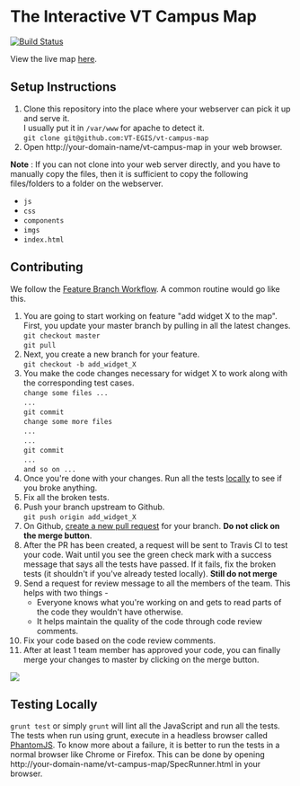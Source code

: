 The Interactive VT Campus Map
=============================

[![Build Status](https://travis-ci.org/VT-EGIS/vt-campus-map.svg?branch=master)](https://travis-ci.org/VT-EGIS/vt-campus-map)

View the live map [here](http://maps.vt.edu/interactive).

Setup Instructions
------------------
1. Clone this repository into the place where your webserver can pick it up and serve it.   
   I usually put it in `/var/www` for apache to detect it.    
   `git clone git@github.com:VT-EGIS/vt-campus-map` 
2. Open http://your-domain-name/vt-campus-map in your web browser.

**Note** : If you can not clone into your web server directly, and you have to
manually copy the files, then it is sufficient to copy the following files/folders
to a folder on the webserver.

* `js`
* `css`
* `components`
* `imgs`
* `index.html`

Contributing
------------
We follow the [Feature Branch Workflow](https://www.atlassian.com/git/workflows#!workflow-feature-branch).
A common routine would go like this.

1. You are going to start working on feature "add widget X to the map".
  First, you update your master branch by pulling in all the latest changes.    
  `git checkout master`    
  `git pull`
2. Next, you create a new branch for your feature.    
  `git checkout -b add_widget_X`
3. You make the code changes necessary for widget X to work along with the corresponding test cases.    
  `change some files ...`     
  `...`     
  `git commit`     
  `change some more files`     
  `...`     
  `...`     
  `git commit`     
  `...`     
  `and so on ...`     
4. Once you're done with your changes. Run all the tests [locally](#testing-locally) to see if you broke anything.    
5. Fix all the broken tests.
6. Push your branch upstream to Github.     
  `git push origin add_widget_X`     
7. On Github, [create a new pull request](https://help.github.com/articles/creating-a-pull-request)
  for your branch.
  **Do not click on the merge button**.
8. After the PR has been created, a request will be sent to Travis CI to test your code. Wait until
  you see the green check mark with a success message that says all the tests have passed. If it fails,
  fix the broken tests (it shouldn't if you've already tested locally).
  **Still do not merge**
9. Send a request for review message to all the members of the team. This helps with two things -
    * Everyone knows what you're working on and gets to read parts of the code they wouldn't have otherwise.
    * It helps maintain the quality of the code through code review comments.
10. Fix your code based on the code review comments.
11. After at least 1 team member has approved your code, you can finally merge your changes
  to master by clicking on the merge button.

![](https://i.imgflip.com/8jkzg.jpg)

Testing Locally
---------------
`grunt test` or simply `grunt` will lint all the JavaScript and run all the tests.     
The tests when run using grunt, execute in a headless browser called [PhantomJS](http://phantomjs.org/).
To know more about a failure, it is better to run the tests in a normal browser like Chrome or
Firefox. This can be done by opening http://your-domain-name/vt-campus-map/SpecRunner.html
in your browser.
